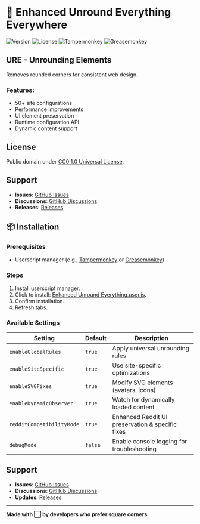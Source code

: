 # 🔲 Enhanced Unround Everything Everywhere

![Version](https://img.shields.io/badge/version-1.3-blue.svg)
![License](https://img.shields.io/badge/license-MIT-green.svg)
![Tampermonkey](https://img.shields.io/badge/Tampermonkey-compatible-brightgreen.svg)
![Greasemonkey](https://img.shields.io/badge/Greasemonkey-compatible-brightgreen.svg)

## URE - Unrounding Elements

Removes rounded corners for consistent web design.

### Features:

* 50+ site configurations
* Performance improvements
* UI element preservation
* Runtime configuration API
* Dynamic content support

## License

Public domain under [CC0 1.0 Universal License](https://creativecommons.org/publicdomain/zero/1.0/).

## Support

* **Issues**: [GitHub Issues](https://github.com/OD728/URE/issues)
* **Discussions**: [GitHub Discussions](https://github.com/OD728/URE/discussions)
* **Releases**: [Releases](https://github.com/OD728/URE/releases)

## 📦 Installation

### Prerequisites
- Userscript manager (e.g., [Tampermonkey](https://www.tampermonkey.net/) or [Greasemonkey](https://www.greasespot.net/))

### Steps

1.  Install userscript manager.
2.  Click to install: [Enhanced Unround Everything.user.js](https://github.com/OD728/URE/raw/refs/heads/main/enhanced-unround-everything.user.js).
3.  Confirm installation.
4.  Refresh tabs.

### Available Settings

| Setting                 | Default | Description                                          |
|-------------------------|---------|------------------------------------------------------|
| `enableGlobalRules`       | `true`  | Apply universal unrounding rules                     |
| `enableSiteSpecific`    | `true`  | Use site-specific optimizations                      |
| `enableSVGFixes`        | `true`  | Modify SVG elements (avatars, icons)                 |
| `enableDynamicObserver`   | `true`  | Watch for dynamically loaded content                 |
| `redditCompatibilityMode` | `true`  | Enhanced Reddit UI preservation & specific fixes   |
| `debugMode`             | `false` | Enable console logging for troubleshooting           |

## Support

- **Issues**: [GitHub Issues](https://github.com/ODRise/URE/issues)
- **Discussions**: [GitHub Discussions](https://github.com/ODRise/URE/discussions)
- **Updates**: [Releases](https://github.com/ODRise/URE/releases)

---

**Made with ⬜ by developers who prefer square corners**
